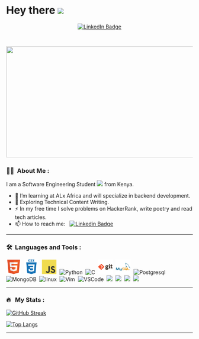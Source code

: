 <h1 align="left">Hey there <img src="https://media.giphy.com/media/hvRJCLFzcasrR4ia7z/giphy.gif" width="40"></h1>
<p align="center">
<a href="https://www.linkedin.com/in/kevin-koech-834189263/"><img src="https://img.shields.io/badge/LinkedIn-blue?style=for-the-badge&logo=linkedin&logoColor=white" alt="LinkedIn Badge"></a>
</p>
<p align="center"><img src="https://komarev.com/ghpvc/?username=kevinkoech357&style=flat-square&color=blue" alt=""></p>

<p align="center"><img src="https://media.giphy.com/media/dWesBcTLavkZuG35MI/giphy.gif" width="600" height="300"  /></p>

### :man_technologist: &nbsp;About Me :

I am a Software Engineering Student <img src="https://media.giphy.com/media/WUlplcMpOCEmTGBtBW/giphy.gif" width="30"> from Kenya.

- 🔭 I’m learning at ALx Africa and will specialize in backend development.
- 🌱 Exploring Technical Content Writing.
- ⚡ In my free time I solve problems on HackerRank, write poetry and read tech articles.
- 📫 How to reach me: &nbsp; [![Linkedin Badge](https://img.shields.io/badge/-kevinkoech-blue?style=flat&logo=Linkedin&logoColor=white)](https://www.linkedin.com/in/kevin-koech-834189263)

---

### 🛠 &nbsp;Languages and Tools :

<p>
<img src="https://github.com/devicons/devicon/blob/master/icons/html5/html5-original.svg" title="HTML5" alt="HTML" width="40" height="40"/>&nbsp;
<img src="https://github.com/devicons/devicon/blob/master/icons/css3/css3-plain-wordmark.svg"  title="CSS3" alt="CSS" width="40" height="40"/>&nbsp;
<img src="https://github.com/devicons/devicon/blob/master/icons/javascript/javascript-original.svg" title="JavaScript" alt="JavaScript" width="40" height="40"/>&nbsp;
<img src="https://cdn.jsdelivr.net/gh/devicons/devicon/icons/python/python-original.svg" title="Python" alt="Python" width="40" height="40"/>&nbsp;
<img src="https://cdn.jsdelivr.net/gh/devicons/devicon/icons/c/c-original.svg" title="C" alt="C" width="40" height="40"/>&nbsp;          
<img src="https://github.com/devicons/devicon/blob/master/icons/git/git-original-wordmark.svg" title="Git" **alt="Git" width="40" height="40"/>&nbsp;
<img src="https://github.com/devicons/devicon/blob/master/icons/mysql/mysql-original-wordmark.svg" title="MySQL"  alt="MySQL" width="40" height="40"/>&nbsp;
<img src="https://cdn.jsdelivr.net/gh/devicons/devicon/icons/postgresql/postgresql-original.svg" title="Postgresql" alt="Postgresql" width="40" height="40"/>&nbsp;
<img src="https://cdn.jsdelivr.net/gh/devicons/devicon/icons/mongodb/mongodb-original.svg" title="MongoDB" alt="MongoDB" width="40" height="40"/>&nbsp;
<img src="https://cdn.jsdelivr.net/gh/devicons/devicon/icons/linux/linux-original.svg" title="linux" alt="linux" width="40" height="40"/>&nbsp;         
<img src="https://cdn.jsdelivr.net/gh/devicons/devicon/icons/vim/vim-original.svg" title="Vim" alt="Vim" width="40" height="40"/>&nbsp;
<img src="https://cdn.jsdelivr.net/gh/devicons/devicon/icons/vscode/vscode-original.svg" title="VSCode" alt="VSCode" width="40" height="40"/>&nbsp;
<img src="https://cdn.jsdelivr.net/gh/devicons/devicon/icons/nginx/nginx-original.svg" />&nbsp;
<img src="https://cdn.jsdelivr.net/gh/devicons/devicon/icons/debian/debian-original-wordmark.svg" />&nbsp;
<img src="https://cdn.jsdelivr.net/gh/devicons/devicon/icons/flask/flask-original-wordmark.svg" />&nbsp;
<img src="https://cdn.jsdelivr.net/gh/devicons/devicon/icons/ubuntu/ubuntu-plain.svg" />&nbsp;
                            
</p>

---

### 🔥 &nbsp; My Stats :
[![GitHub Streak](http://github-readme-streak-stats.herokuapp.com?user=kevinkoech357&theme=dark&background=000000)](https://git.io/streak-stats)

[![Top Langs](https://github-readme-stats.vercel.app/api/top-langs/?username=kevinkoech357&layout=compact&theme=vision-friendly-dark)](https://github.com/anuraghazra/github-readme-stats)

---

